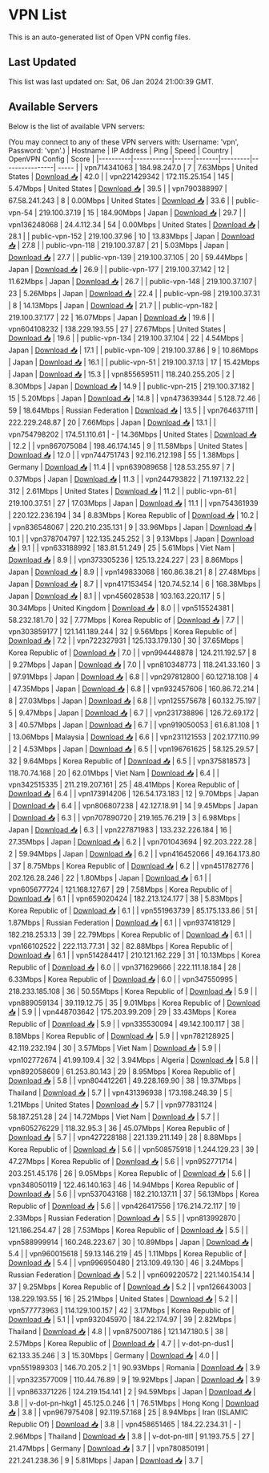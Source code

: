 # VPN List

This is an auto-generated list of Open VPN config files.

## Last Updated

This list was last updated on: Sat, 06 Jan 2024 21:00:39 GMT.

## Available Servers

Below is the list of available VPN servers:

(You may connect to any of these VPN servers with: Username: 'vpn', Password: 'vpn'.)
| Hostname | IP Address | Ping | Speed | Country | OpenVPN Config | Score |
|----------|------------|------|-------|---------|----------------| ----- |
| vpn714341063 | 184.98.247.0 | 7 | 7.63Mbps | United States | [Download 📥](./configs/server_0_US.ovpn) | 42.0 |
| vpn221429342 | 172.115.25.154 | 145 | 5.47Mbps | United States | [Download 📥](./configs/server_1_US.ovpn) | 39.5 |
| vpn790388997 | 67.58.241.243 | 8 | 0.00Mbps | United States | [Download 📥](./configs/server_2_US.ovpn) | 33.6 |
| public-vpn-54 | 219.100.37.19 | 15 | 184.90Mbps | Japan | [Download 📥](./configs/server_3_JP.ovpn) | 29.7 |
| vpn136248068 | 24.4.112.34 | 54 | 0.00Mbps | United States | [Download 📥](./configs/server_4_US.ovpn) | 28.1 |
| public-vpn-152 | 219.100.37.96 | 10 | 13.83Mbps | Japan | [Download 📥](./configs/server_5_JP.ovpn) | 27.8 |
| public-vpn-118 | 219.100.37.87 | 21 | 5.03Mbps | Japan | [Download 📥](./configs/server_6_JP.ovpn) | 27.7 |
| public-vpn-139 | 219.100.37.105 | 20 | 59.44Mbps | Japan | [Download 📥](./configs/server_7_JP.ovpn) | 26.9 |
| public-vpn-177 | 219.100.37.142 | 12 | 11.62Mbps | Japan | [Download 📥](./configs/server_8_JP.ovpn) | 26.7 |
| public-vpn-148 | 219.100.37.107 | 23 | 5.26Mbps | Japan | [Download 📥](./configs/server_9_JP.ovpn) | 22.4 |
| public-vpn-98 | 219.100.37.31 | 8 | 14.13Mbps | Japan | [Download 📥](./configs/server_10_JP.ovpn) | 21.7 |
| public-vpn-182 | 219.100.37.177 | 22 | 16.07Mbps | Japan | [Download 📥](./configs/server_11_JP.ovpn) | 19.6 |
| vpn604108232 | 138.229.193.55 | 27 | 27.67Mbps | United States | [Download 📥](./configs/server_12_US.ovpn) | 19.6 |
| public-vpn-134 | 219.100.37.104 | 22 | 4.54Mbps | Japan | [Download 📥](./configs/server_13_JP.ovpn) | 17.1 |
| public-vpn-109 | 219.100.37.86 | 9 | 10.86Mbps | Japan | [Download 📥](./configs/server_14_JP.ovpn) | 16.1 |
| public-vpn-51 | 219.100.37.13 | 17 | 15.42Mbps | Japan | [Download 📥](./configs/server_15_JP.ovpn) | 15.3 |
| vpn855659511 | 118.240.255.205 | 2 | 8.30Mbps | Japan | [Download 📥](./configs/server_16_JP.ovpn) | 14.9 |
| public-vpn-215 | 219.100.37.182 | 15 | 5.20Mbps | Japan | [Download 📥](./configs/server_17_JP.ovpn) | 14.8 |
| vpn473639344 | 5.128.72.46 | 59 | 18.64Mbps | Russian Federation | [Download 📥](./configs/server_18_RU.ovpn) | 13.5 |
| vpn764637111 | 222.229.248.87 | 20 | 7.66Mbps | Japan | [Download 📥](./configs/server_19_JP.ovpn) | 13.1 |
| vpn754798202 | 174.51.110.61 | - | 14.36Mbps | United States | [Download 📥](./configs/server_20_US.ovpn) | 12.2 |
| vpn867075084 | 198.46.174.145 | 9 | 11.58Mbps | United States | [Download 📥](./configs/server_21_US.ovpn) | 12.0 |
| vpn744751743 | 92.116.212.198 | 55 | 1.38Mbps | Germany | [Download 📥](./configs/server_22_DE.ovpn) | 11.4 |
| vpn639089658 | 128.53.255.97 | 7 | 0.37Mbps | Japan | [Download 📥](./configs/server_23_JP.ovpn) | 11.3 |
| vpn244793822 | 71.197.132.22 | 312 | 2.61Mbps | United States | [Download 📥](./configs/server_24_US.ovpn) | 11.2 |
| public-vpn-61 | 219.100.37.51 | 27 | 17.03Mbps | Japan | [Download 📥](./configs/server_25_JP.ovpn) | 11.1 |
| vpn754361939 | 220.122.236.194 | 34 | 8.83Mbps | Korea Republic of | [Download 📥](./configs/server_26_KR.ovpn) | 10.2 |
| vpn836548067 | 220.210.235.131 | 9 | 33.96Mbps | Japan | [Download 📥](./configs/server_27_JP.ovpn) | 10.1 |
| vpn378704797 | 122.135.245.252 | 3 | 9.13Mbps | Japan | [Download 📥](./configs/server_28_JP.ovpn) | 9.1 |
| vpn633188992 | 183.81.51.249 | 25 | 5.61Mbps | Viet Nam | [Download 📥](./configs/server_29_VN.ovpn) | 8.9 |
| vpn373305236 | 125.13.224.227 | 23 | 8.86Mbps | Japan | [Download 📥](./configs/server_30_JP.ovpn) | 8.9 |
| vpn149833068 | 160.86.38.21 | 8 | 27.48Mbps | Japan | [Download 📥](./configs/server_31_JP.ovpn) | 8.7 |
| vpn417153454 | 120.74.52.14 | 6 | 168.38Mbps | Japan | [Download 📥](./configs/server_32_JP.ovpn) | 8.1 |
| vpn456028538 | 103.163.220.117 | 5 | 30.34Mbps | United Kingdom | [Download 📥](./configs/server_33_GB.ovpn) | 8.0 |
| vpn515524381 | 58.232.181.70 | 32 | 7.77Mbps | Korea Republic of | [Download 📥](./configs/server_34_KR.ovpn) | 7.7 |
| vpn303859177 | 121.141.189.244 | 32 | 9.56Mbps | Korea Republic of | [Download 📥](./configs/server_35_KR.ovpn) | 7.2 |
| vpn722327931 | 125.133.179.130 | 30 | 37.65Mbps | Korea Republic of | [Download 📥](./configs/server_36_KR.ovpn) | 7.0 |
| vpn994448878 | 124.211.192.57 | 8 | 9.27Mbps | Japan | [Download 📥](./configs/server_37_JP.ovpn) | 7.0 |
| vpn810348773 | 118.241.33.160 | 3 | 97.91Mbps | Japan | [Download 📥](./configs/server_38_JP.ovpn) | 6.8 |
| vpn297812800 | 60.127.18.108 | 4 | 47.35Mbps | Japan | [Download 📥](./configs/server_39_JP.ovpn) | 6.8 |
| vpn932457606 | 160.86.72.214 | 8 | 27.03Mbps | Japan | [Download 📥](./configs/server_40_JP.ovpn) | 6.8 |
| vpn125575678 | 60.132.75.197 | 5 | 9.47Mbps | Japan | [Download 📥](./configs/server_41_JP.ovpn) | 6.7 |
| vpn231738896 | 126.72.69.172 | 3 | 40.57Mbps | Japan | [Download 📥](./configs/server_42_JP.ovpn) | 6.7 |
| vpn919050053 | 61.6.81.108 | 1 | 13.06Mbps | Malaysia | [Download 📥](./configs/server_43_MY.ovpn) | 6.6 |
| vpn231121553 | 202.177.110.99 | 2 | 4.53Mbps | Japan | [Download 📥](./configs/server_44_JP.ovpn) | 6.5 |
| vpn196761625 | 58.125.29.57 | 32 | 9.64Mbps | Korea Republic of | [Download 📥](./configs/server_45_KR.ovpn) | 6.5 |
| vpn375818573 | 118.70.74.168 | 20 | 62.01Mbps | Viet Nam | [Download 📥](./configs/server_46_VN.ovpn) | 6.4 |
| vpn342515335 | 211.219.207.161 | 25 | 48.41Mbps | Korea Republic of | [Download 📥](./configs/server_47_KR.ovpn) | 6.4 |
| vpn173914206 | 126.54.173.183 | 12 | 9.70Mbps | Japan | [Download 📥](./configs/server_48_JP.ovpn) | 6.4 |
| vpn806807238 | 42.127.18.91 | 14 | 9.45Mbps | Japan | [Download 📥](./configs/server_49_JP.ovpn) | 6.3 |
| vpn707890720 | 219.165.76.219 | 3 | 6.98Mbps | Japan | [Download 📥](./configs/server_50_JP.ovpn) | 6.3 |
| vpn227871983 | 133.232.226.184 | 16 | 27.35Mbps | Japan | [Download 📥](./configs/server_51_JP.ovpn) | 6.2 |
| vpn701043694 | 92.203.222.28 | 2 | 59.94Mbps | Japan | [Download 📥](./configs/server_52_JP.ovpn) | 6.2 |
| vpn416452066 | 49.164.173.80 | 37 | 8.75Mbps | Korea Republic of | [Download 📥](./configs/server_53_KR.ovpn) | 6.2 |
| vpn451782776 | 202.126.28.246 | 22 | 1.80Mbps | Japan | [Download 📥](./configs/server_54_JP.ovpn) | 6.1 |
| vpn605677724 | 121.168.127.67 | 29 | 7.58Mbps | Korea Republic of | [Download 📥](./configs/server_55_KR.ovpn) | 6.1 |
| vpn659020424 | 182.213.124.177 | 38 | 5.83Mbps | Korea Republic of | [Download 📥](./configs/server_56_KR.ovpn) | 6.1 |
| vpn551963739 | 85.175.133.86 | 51 | 1.87Mbps | Russian Federation | [Download 📥](./configs/server_57_RU.ovpn) | 6.1 |
| vpn937418129 | 182.218.253.13 | 39 | 22.79Mbps | Korea Republic of | [Download 📥](./configs/server_58_KR.ovpn) | 6.1 |
| vpn166102522 | 222.113.77.31 | 32 | 82.88Mbps | Korea Republic of | [Download 📥](./configs/server_59_KR.ovpn) | 6.1 |
| vpn514284417 | 210.121.162.229 | 31 | 10.13Mbps | Korea Republic of | [Download 📥](./configs/server_60_KR.ovpn) | 6.0 |
| vpn371629666 | 222.111.18.184 | 28 | 6.33Mbps | Korea Republic of | [Download 📥](./configs/server_61_KR.ovpn) | 6.0 |
| vpn347550995 | 218.233.185.108 | 36 | 50.55Mbps | Korea Republic of | [Download 📥](./configs/server_62_KR.ovpn) | 5.9 |
| vpn889059134 | 39.119.12.75 | 35 | 9.01Mbps | Korea Republic of | [Download 📥](./configs/server_63_KR.ovpn) | 5.9 |
| vpn448703642 | 175.203.99.209 | 29 | 33.43Mbps | Korea Republic of | [Download 📥](./configs/server_64_KR.ovpn) | 5.9 |
| vpn335530094 | 49.142.100.117 | 38 | 8.18Mbps | Korea Republic of | [Download 📥](./configs/server_65_KR.ovpn) | 5.9 |
| vpn782128925 | 42.119.232.194 | 30 | 3.57Mbps | Viet Nam | [Download 📥](./configs/server_66_VN.ovpn) | 5.9 |
| vpn102772674 | 41.99.109.4 | 32 | 3.94Mbps | Algeria | [Download 📥](./configs/server_67_DZ.ovpn) | 5.8 |
| vpn892058609 | 61.253.80.143 | 29 | 8.95Mbps | Korea Republic of | [Download 📥](./configs/server_68_KR.ovpn) | 5.8 |
| vpn804412261 | 49.228.169.90 | 38 | 19.37Mbps | Thailand | [Download 📥](./configs/server_69_TH.ovpn) | 5.7 |
| vpn431396938 | 173.198.248.39 | 5 | 1.21Mbps | United States | [Download 📥](./configs/server_70_US.ovpn) | 5.7 |
| vpn977831124 | 58.187.251.28 | 24 | 14.72Mbps | Viet Nam | [Download 📥](./configs/server_71_VN.ovpn) | 5.7 |
| vpn605276229 | 118.32.95.3 | 36 | 45.07Mbps | Korea Republic of | [Download 📥](./configs/server_72_KR.ovpn) | 5.7 |
| vpn427228188 | 221.139.211.149 | 28 | 8.88Mbps | Korea Republic of | [Download 📥](./configs/server_73_KR.ovpn) | 5.6 |
| vpn508575918 | 1.244.129.23 | 39 | 47.27Mbps | Korea Republic of | [Download 📥](./configs/server_74_KR.ovpn) | 5.6 |
| vpn952771714 | 203.251.45.176 | 26 | 9.05Mbps | Korea Republic of | [Download 📥](./configs/server_75_KR.ovpn) | 5.6 |
| vpn348050119 | 122.46.140.163 | 46 | 14.94Mbps | Korea Republic of | [Download 📥](./configs/server_76_KR.ovpn) | 5.6 |
| vpn537043168 | 182.210.137.11 | 37 | 56.13Mbps | Korea Republic of | [Download 📥](./configs/server_77_KR.ovpn) | 5.6 |
| vpn426417556 | 176.214.72.117 | 19 | 2.33Mbps | Russian Federation | [Download 📥](./configs/server_78_RU.ovpn) | 5.5 |
| vpn813992870 | 121.186.254.47 | 28 | 7.53Mbps | Korea Republic of | [Download 📥](./configs/server_79_KR.ovpn) | 5.5 |
| vpn588999914 | 160.248.223.67 | 30 | 10.89Mbps | Japan | [Download 📥](./configs/server_80_JP.ovpn) | 5.4 |
| vpn960015618 | 59.13.146.219 | 45 | 1.11Mbps | Korea Republic of | [Download 📥](./configs/server_81_KR.ovpn) | 5.4 |
| vpn996950480 | 213.109.49.130 | 46 | 3.24Mbps | Russian Federation | [Download 📥](./configs/server_82_RU.ovpn) | 5.2 |
| vpn609220572 | 221.140.154.14 | 37 | 9.25Mbps | Korea Republic of | [Download 📥](./configs/server_83_KR.ovpn) | 5.2 |
| vpn126643003 | 138.229.193.55 | 16 | 25.21Mbps | United States | [Download 📥](./configs/server_84_US.ovpn) | 5.2 |
| vpn577773963 | 114.129.100.157 | 42 | 3.17Mbps | Korea Republic of | [Download 📥](./configs/server_85_KR.ovpn) | 5.1 |
| vpn932045970 | 184.22.174.97 | 39 | 2.82Mbps | Thailand | [Download 📥](./configs/server_86_TH.ovpn) | 4.8 |
| vpn875007186 | 121.147.180.5 | 38 | 2.57Mbps | Korea Republic of | [Download 📥](./configs/server_87_KR.ovpn) | 4.7 |
| v-dot-pn-dus1 | 62.133.35.246 | 3 | 15.30Mbps | Germany | [Download 📥](./configs/server_88_DE.ovpn) | 4.0 |
| vpn551989303 | 146.70.205.2 | 1 | 90.93Mbps | Romania | [Download 📥](./configs/server_89_RO.ovpn) | 3.9 |
| vpn323577009 | 110.44.76.89 | 9 | 19.92Mbps | Japan | [Download 📥](./configs/server_90_JP.ovpn) | 3.9 |
| vpn863371226 | 124.219.154.141 | 2 | 94.59Mbps | Japan | [Download 📥](./configs/server_91_JP.ovpn) | 3.8 |
| v-dot-pn-hkg1 | 45.125.0.246 | 1 | 76.51Mbps | Hong Kong | [Download 📥](./configs/server_92_HK.ovpn) | 3.8 |
| vpn967975408 | 92.119.57.168 | 25 | 8.94Mbps | Iran (ISLAMIC Republic Of) | [Download 📥](./configs/server_93_IR.ovpn) | 3.8 |
| vpn458651465 | 184.22.234.31 | - | 2.96Mbps | Thailand | [Download 📥](./configs/server_94_TH.ovpn) | 3.8 |
| v-dot-pn-tll1 | 91.193.75.5 | 27 | 21.47Mbps | Germany | [Download 📥](./configs/server_95_DE.ovpn) | 3.7 |
| vpn780850191 | 221.241.238.36 | 9 | 5.81Mbps | Japan | [Download 📥](./configs/server_96_JP.ovpn) | 3.7 |
